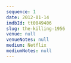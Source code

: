 ```yaml
---
sequence: 1
date: 2012-01-14
imdbId: tt0049406
slug: the-killing-1956
venue: null
venueNotes: null
medium: Netflix
mediumNotes: null
---
```


